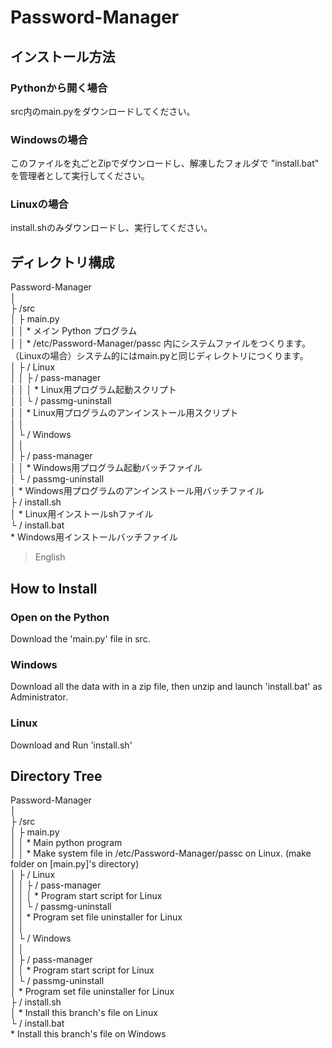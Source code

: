 # Password-Manager

## インストール方法  
### Pythonから開く場合  
src内のmain.pyをダウンロードしてください。  
### Windowsの場合  
このファイルを丸ごとZipでダウンロードし、解凍したフォルダで "install.bat" を管理者として実行してください。  
### Linuxの場合
install.shのみダウンロードし、実行してください。    

## ディレクトリ構成 
Password-Manager  
│  
├ /src  
│  ├ main.py  
│  │  * メイン Python プログラム  
│  │  * /etc/Password-Manager/passc 内にシステムファイルをつくります。（Linuxの場合）システム的にはmain.pyと同じディレクトリにつくります。  
│  ├ / Linux  
│  │  ├ / pass-manager  
│  │  │    * Linux用プログラム起動スクリプト  
│  │  └ / passmg-uninstall  
│  │       * Linux用プログラムのアンインストール用スクリプト  
│  │  
│  └ / Windows  
│     │  
│     ├ / pass-manager  
│     │    * Windows用プログラム起動バッチファイル  
│     └ / passmg-uninstall  
│          * Windows用プログラムのアンインストール用バッチファイル  
├ / install.sh  
│    * Linux用インストールshファイル  
└ / install.bat  
     * Windows用インストールバッチファイル   
     
> English

## How to Install
### Open on the Python  
Download the 'main.py' file in src.  
### Windows  
Download all the data with in a zip file, then unzip and launch 'install.bat' as Administrator.  
### Linux
Download and Run 'install.sh'    

## Directory Tree  
Password-Manager  
│  
├ /src  
│  ├ main.py  
│  │  * Main python program  
│  │  * Make system file in /etc/Password-Manager/passc on Linux. (make folder on [main.py]'s directory)  
│  ├ / Linux  
│  │  ├ / pass-manager  
│  │  │    * Program start script for Linux  
│  │  └ / passmg-uninstall  
│  │       * Program set file uninstaller for Linux  
│  │  
│  └ / Windows  
│     │  
│     ├ / pass-manager  
│     │    * Program start script for Linux  
│     └ / passmg-uninstall  
│          * Program set file uninstaller for Linux  
├ / install.sh  
│    * Install this branch's file on Linux  
└ / install.bat  
     * Install this branch's file on Windows   
